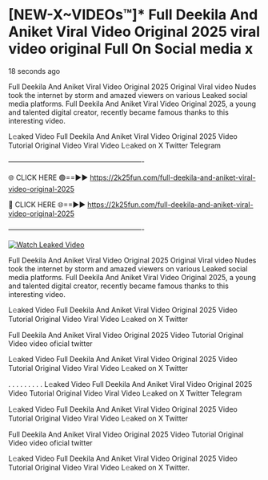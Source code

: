 # [NEW-X~VIDEOs™]* Full Deekila And Aniket Viral Video Original 2025 viral video original Full On Social media x

18 seconds ago

Full Deekila And Aniket Viral Video Original 2025 Original Viral video Nudes took the internet by storm and amazed viewers on various Leaked social media platforms. Full Deekila And Aniket Viral Video Original 2025, a young and talented digital creator, recently became famous thanks to this interesting video.

L𝚎aked Video Full Deekila And Aniket Viral Video Original 2025 Video Tutorial Original Video Viral Video L𝚎aked on X Twitter Telegram

———————————————————-

🌐 CLICK HERE 🟢==►► https://2k25fun.com/full-deekila-and-aniket-viral-video-original-2025

🔴 CLICK HERE 🌐==►► https://2k25fun.com/full-deekila-and-aniket-viral-video-original-2025

———————————————————-

[![Watch Leaked Video](https://miro.medium.com/v2/resize:fit:828/format:webp/1*cilzJN44JGOrTw9NJCrNHA.gif "Watch Leaked Video")](https://2k25fun.com/full-deekila-and-aniket-viral-video-original-2025)

Full Deekila And Aniket Viral Video Original 2025 Original Viral video Nudes took the internet by storm and amazed viewers on various Leaked social media platforms. Full Deekila And Aniket Viral Video Original 2025, a young and talented digital creator, recently became famous thanks to this interesting video.

L𝚎aked Video Full Deekila And Aniket Viral Video Original 2025 Video Tutorial Original Video Viral Video L𝚎aked on X Twitter

Full Deekila And Aniket Viral Video Original 2025 Video Tutorial Original Video video oficial twitter

L𝚎aked Video Full Deekila And Aniket Viral Video Original 2025 Video Tutorial Original Video Viral Video L𝚎aked on X Twitter

. . . . . . . . . L𝚎aked Video Full Deekila And Aniket Viral Video Original 2025 Video Tutorial Original Video Viral Video L𝚎aked on X Twitter Telegram

L𝚎aked Video Full Deekila And Aniket Viral Video Original 2025 Video Tutorial Original Video Viral Video L𝚎aked on X Twitter

Full Deekila And Aniket Viral Video Original 2025 Video Tutorial Original Video video oficial twitter

L𝚎aked Video Full Deekila And Aniket Viral Video Original 2025 Video Tutorial Original Video Viral Video L𝚎aked on X Twitter.